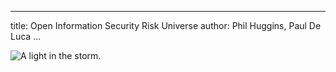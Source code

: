 
---
title: Open Information Security Risk Universe
author: Phil Huggins, Paul De Luca
...

![](cover.jpg "A light in the storm.")

